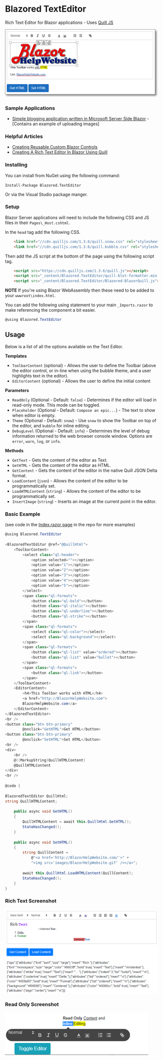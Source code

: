 # Blazored TextEditor
Rich Text Editor for Blazor applications - Uses [Quill JS](https://quilljs.com/ "Quill JS.com")

![Screenshot](HTMLExample.png)

### Sample Applications

* [Simple blogging application written in Microsoft Server Side Blazor](https://github.com/ADefWebserver/Blazor-Blogs "Blazor Blogs") - [Contains an example of uploading images]

### Helpful Articles

* [Creating Reusable Custom Blazor Controls](https://blazorhelpwebsite.com/ViewBlogPost/11 "BlazorHelpWebsite.com")
* [Creating A Rich Text Editor In Blazor Using Quill](https://blazorhelpwebsite.com/ViewBlogPost/12 "BlazorHelpWebsite.com")

### Installing

You can install from NuGet using the following command:

`Install-Package Blazored.TextEditor`

Or via the Visual Studio package manger.

### Setup
Blazor Server applications will need to include the following CSS and JS files in their `Pages\_Host.cshtml`.

In the `head` tag add the following CSS.

```html
    <link href="//cdn.quilljs.com/1.3.6/quill.snow.css" rel="stylesheet">
    <link href="//cdn.quilljs.com/1.3.6/quill.bubble.css" rel="stylesheet">
```

Then add the JS script at the bottom of the page using the following script tag.

```html
    <script src="https://cdn.quilljs.com/1.3.6/quill.js"></script>
    <script src="_content/Blazored.TextEditor/quill-blot-formatter.min.js"></script>
    <script src="_content/Blazored.TextEditor/Blazored-BlazorQuill.js"></script>
```

**NOTE** If you're using Blazor WebAssembly then these need to be added to your `wwwroot\index.html`.

You can add the following using statement to your main `_Imports.razor` to make referencing the component a bit easier.

```cs
@using Blazored.TextEditor
```

## Usage

Below is a list of all the options available on the Text Editor.

**Templates**

- `ToolbarContent` (optional) - Allows the user to define the Toolbar (above the editor control, or in-line when using the bubble theme, and a user highlights text in the editor).
- `EditorContent` (optional) - Allows the user to define the initial content

**Parameters**

- `ReadOnly` (Optional - Default: `false`) - Determines if the editor will load in read-only mode. This mode can be toggled.
- `Placeholder` (Optional - Default: `Compose an epic...`) - The text to show when editor is empty.
- `Theme` (Optional - Default: `snow`) - Use `snow` to show the Toolbar on top of the editor, and `bubble` for inline editing.
- `DebugLevel` (Optional - Default: `info`) - Determines the level of debug information returned to the web browser console window. Options are `error`, `warn`, `log`, or `info`.

**Methods**

- `GetText` - Gets the content of the editor as Text.
- `GetHTML` - Gets the content of the editor as HTML.
- `GetContent` - Gets the content of the editor in the native Quill JSON Delta format.
- `LoadContent` (`json`) - Allows the content of the editor to be programmatically set.
- `LoadHTMLContent` (`string`) - Allows the content of the editor to be programmatically set.
- `InsertImage` (`string`) - Inserts an image at the current point in the editor.


### Basic Example
(see code in the [Index.razor page](https://github.com/Blazored/TextEditor/blob/main/samples/BlazorServerSide/Pages/Index.razor) in the repo for more examples)
```cs
@using Blazored.TextEditor

<BlazoredTextEditor @ref="@QuillHtml">
    <ToolbarContent>
        <select class="ql-header">
            <option selected=""></option>
            <option value="1"></option>
            <option value="2"></option>
            <option value="3"></option>
            <option value="4"></option>
            <option value="5"></option>
        </select>
        <span class="ql-formats">
            <button class="ql-bold"></button>
            <button class="ql-italic"></button>
            <button class="ql-underline"></button>
            <button class="ql-strike"></button>
        </span>
        <span class="ql-formats">
            <select class="ql-color"></select>
            <select class="ql-background"></select>
        </span>
        <span class="ql-formats">
            <button class="ql-list" value="ordered"></button>
            <button class="ql-list" value="bullet"></button>
        </span>
        <span class="ql-formats">
            <button class="ql-link"></button>
        </span>
    </ToolbarContent>
    <EditorContent>
        <h4>This Toolbar works with HTML</h4>
        <a href="http://BlazorHelpWebsite.com">
        BlazorHelpWebsite.com</a>
    </EditorContent>
</BlazoredTextEditor>
<br />
<button class="btn btn-primary" 
        @onclick="GetHTML">Get HTML</button>
<button class="btn btn-primary"
        @onclick="SetHTML">Set HTML</button>
<br />
<div>
    <br />
    @((MarkupString)QuillHTMLContent)
    @QuillHTMLContent
</div>
<br />

@code {

BlazoredTextEditor QuillHtml;
string QuillHTMLContent;

    public async void GetHTML()
    {
        QuillHTMLContent = await this.QuillHtml.GetHTML();
        StateHasChanged();
    }

    public async void SetHTML()
    {
        string QuillContent =
            @"<a href='http://BlazorHelpWebsite.com/'>" +
            "<img src='images/BlazorHelpWebsite.gif' /></a>";

        await this.QuillHtml.LoadHTMLContent(QuillContent);
        StateHasChanged();
    }
}
```
### Rich Text Screenshot
![Screenshot](DeltaExample.png)
### Read Only Screenshot
![Screenshot](InlineEditingExample.png)
